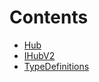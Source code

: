 

# Contents
- [Hub](Hub.sol/contract.Hub.md)
- [IHubV2](IHub.sol/interface.IHubV2.md)
- [TypeDefinitions](TypeDefinitions.sol/contract.TypeDefinitions.md)
